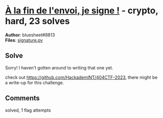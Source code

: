 [À la fin de l'envoi, je signe !](challenge_files/README.md) - crypto, hard, 23 solves
===

**Author**: bluesheet#8813    
**Files**: [signature.py](https://www.narthorn.com/ctf/404CTF-2023/challenge_files/Cryptanalyse/%C3%80%20la%20fin%20de%20l%27envoi%2C%20je%20signe%20%21/signature.py)

## Solve

Sorry! I haven't gotten around to writing that one yet.

check out https://github.com/HackademINT/404CTF-2023, there might be a write-up for this challenge.

## Comments

solved, 1 flag attempts